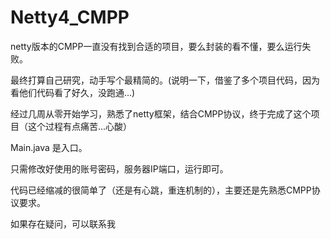 # Netty4_CMPP

netty版本的CMPP一直没有找到合适的项目，要么封装的看不懂，要么运行失败。

最终打算自己研究，动手写个最精简的。(说明一下，借鉴了多个项目代码，因为看他们代码看了好久，没跑通...)

经过几周从零开始学习，熟悉了netty框架，结合CMPP协议，终于完成了这个项目（这个过程有点痛苦...心酸）

Main.java 是入口。

只需修改好使用的账号密码，服务器IP端口，运行即可。

代码已经缩减的很简单了（还是有心跳，重连机制的），主要还是先熟悉CMPP协议要求。

如果存在疑问，可以联系我
